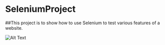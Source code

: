 # SeleniumProject
##This project is to show how to use Selenium to test various features of a website.























![ Alt Text](https://media.giphy.com/media/6fNNokK2yJTpXmWtHC/giphy.gif)
